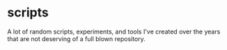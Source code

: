 # scripts
A lot of random scripts, experiments, and tools I've created over the years that are not deserving of a full blown repository.
